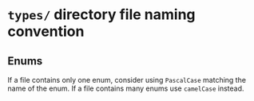 # `types/` directory file naming convention

## Enums
If a file contains only one enum, consider using `PascalCase` matching the name of the enum. If a file contains many enums use `camelCase` instead. 

